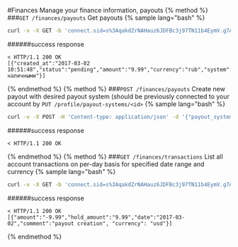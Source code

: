 #Finances
Manage your finance information, payouts
{% method %}
###`GET /finances/payouts`
Get payouts
{% sample lang="bash" %}
```bash
curl -v -X GET -b 'connect.sid=s%3AqakdZrNAHauz6JDFBc3j97TN11b4EymV.g7AOMWEFfUatN125nqAnEo0K2th0gYlYX2OKhkUoosw' http://dashboard.everad.com/v2/finances/payouts
```
######success response
```
< HTTP/1.1 200 OK
[{"created_at":"2017-03-02 10:51:48","status":"pending","amount":"9.99","currency":"rub","system":"рубли наличными"}]
```

{% endmethod %}
{% method %}
###`POST /finances/payouts`
Create new payout with desired payout system (should be previously connected to your account by `PUT /profile/payout-systems/<id>`
{% sample lang="bash" %}
```bash
curl -v -X POST -H 'Content-type: application/json' -d '{"payout_system_id":1,"amount":9.99}' -b 'connect.sid=s%3AqakdZrNAHauz6JDFBc3j97TN11b4EymV.g7AOMWEFfUatN125nqAnEo0K2th0gYlYX2OKhkUoosw' http://dashboard.everad.com/v2/finances/payouts
```
######success response
```
< HTTP/1.1 200 OK
```
{% endmethod %}
{% method %}
###`GET /finances/transactions`
List all account transactions on per-day basis for specified date range and currency
{% sample lang="bash" %}
```bash
curl -v -X GET -b 'connect.sid=s%3AqakdZrNAHauz6JDFBc3j97TN11b4EymV.g7AOMWEFfUatN125nqAnEo0K2th0gYlYX2OKhkUoosw' http://dashboard.everad.com/v2/finances/transactions?currency=rub&date_range[start]=2017-01-01&date_range[end]=2018-01-01
```
######success response
```
< HTTP/1.1 200 OK
[{"amount":"-9.99","hold_amount":"9.99","date":"2017-03-02","comment":"payout creation", "currency": "usd"}]
```
{% endmethod %}